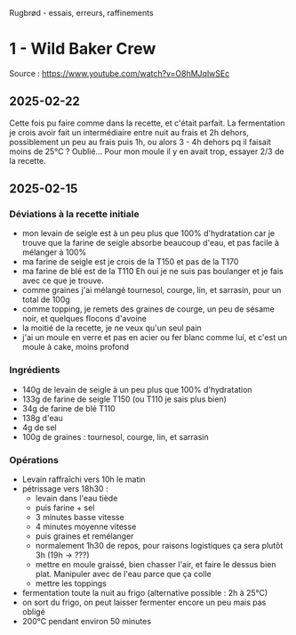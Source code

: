 Rugbrød - essais, erreurs, raffinements

# 1 - Wild Baker Crew

Source : https://www.youtube.com/watch?v=O8hMJqlwSEc

## 2025-02-22

Cette fois pu faire comme dans la recette, et c'était parfait. La fermentation je crois avoir fait un intermédiaire entre nuit au frais et 2h dehors, possiblement un peu au frais puis 1h, ou alors 3 - 4h dehors pq il faisait moins de 25°C ? Oublié...
Pour mon moule il y en avait trop, essayer 2/3 de la recette.




## 2025-02-15

### Déviations à la recette initiale

- mon levain de seigle est à un peu plus que 100% d'hydratation car je trouve que la farine de seigle absorbe beaucoup d'eau, et pas facile à mélanger à 100%
- ma farine de seigle est je crois de la T150 et pas de la T170
- ma farine de blé est de la T110
Eh oui je ne suis pas boulanger et je fais avec ce que je trouve.
- comme graines j'ai mélangé tournesol, courge, lin, et sarrasin, pour un total de 100g
- comme topping, je remets des graines de courge, un peu de sésame noir, et quelques flocons d'avoine
- la moitié de la recette, je ne veux qu'un seul pain
- j'ai un moule en verre et pas en acier ou fer blanc comme lui, et c'est un moule à cake, moins profond

### Ingrédients

- 140g de levain de seigle à un peu plus que 100% d'hydratation
- 133g de farine de seigle T150 (ou T110 je sais plus bien)
- 34g de farine de blé T110
- 138g d'eau
- 4g de sel
- 100g de graines : tournesol, courge, lin, et sarrasin

### Opérations

- Levain raffraîchi vers 10h le matin
- pétrissage vers 18h30 :
    - levain dans l'eau tiède
    - puis farine + sel
    - 3 minutes basse vitesse
    - 4 minutes moyenne vitesse
    - puis graines et remélanger
    - normalement 1h30 de repos, pour raisons logistiques ça sera plutôt 3h (19h -> ???)
    - mettre en moule graissé, bien chasser l'air, et faire le dessus bien plat. Manipuler avec de l'eau parce que ça colle
    - mettre les toppings
- fermentation toute la nuit au frigo (alternative possible : 2h à 25°C)
- on sort du frigo, on peut laisser fermenter encore un peu mais pas obligé
- 200°C pendant environ 50 minutes
